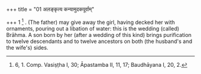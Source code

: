 +++
title = "01 अलङ्कृत्य कन्यामुदकपूर्वाम्"

+++
1 [^1] . (The father) may give away the girl, having decked her with ornaments, pouring out a libation of water: this is the wedding (called) Brāhma. A son born by her (after a wedding of this kind) brings purification to twelve descendants and to twelve ancestors on both (the husband's and the wife's) sides.


[^1]:  6, 1. Comp. Vasiṣṭha I, 30; Āpastamba II, 11, 17; Baudhāyana I, 20, 2.
